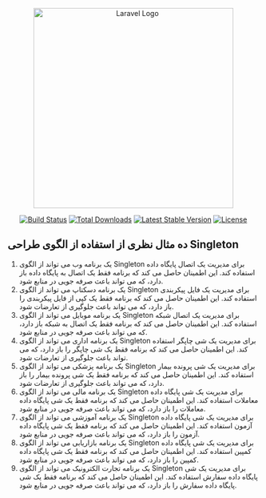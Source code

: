 <p align="center"><a href="https://laravel.com" target="_blank"><img src="https://raw.githubusercontent.com/laravel/art/master/logo-lockup/5%20SVG/2%20CMYK/1%20Full%20Color/laravel-logolockup-cmyk-red.svg" width="400" alt="Laravel Logo"></a></p>

<p align="center">
<a href="https://github.com/laravel/framework/actions"><img src="https://github.com/laravel/framework/workflows/tests/badge.svg" alt="Build Status"></a>
<a href="https://packagist.org/packages/laravel/framework"><img src="https://img.shields.io/packagist/dt/laravel/framework" alt="Total Downloads"></a>
<a href="https://packagist.org/packages/laravel/framework"><img src="https://img.shields.io/packagist/v/laravel/framework" alt="Latest Stable Version"></a>
<a href="https://packagist.org/packages/laravel/framework"><img src="https://img.shields.io/packagist/l/laravel/framework" alt="License"></a>
</p>


## ده مثال نظری از استفاده از الگوی طراحی Singleton

1. یک برنامه وب می تواند از الگوی Singleton برای مدیریت یک اتصال پایگاه داده استفاده کند. این اطمینان حاصل می کند که برنامه فقط یک اتصال به پایگاه داده باز دارد، که می تواند باعث صرفه جویی در منابع شود.
2. یک برنامه دسکتاپ می تواند از الگوی Singleton برای مدیریت یک فایل پیکربندی استفاده کند. این اطمینان حاصل می کند که برنامه فقط یک کپی از فایل پیکربندی را باز دارد، که می تواند باعث جلوگیری از تعارضات شود.
3. یک برنامه موبایل می تواند از الگوی Singleton برای مدیریت یک اتصال شبکه استفاده کند. این اطمینان حاصل می کند که برنامه فقط یک اتصال به شبکه باز دارد، که می تواند باعث صرفه جویی در منابع شود.
4. یک برنامه اداری می تواند از الگوی Singleton برای مدیریت یک شی چاپگر استفاده کند. این اطمینان حاصل می کند که برنامه فقط یک شی چاپگر را باز دارد، که می تواند باعث جلوگیری از تعارضات شود.
5. یک برنامه پزشکی می تواند از الگوی Singleton برای مدیریت یک شی پرونده بیمار استفاده کند. این اطمینان حاصل می کند که برنامه فقط یک شی پرونده بیمار را باز دارد، که می تواند باعث جلوگیری از تعارضات شود.
6. یک برنامه مالی می تواند از الگوی Singleton برای مدیریت یک شی پایگاه داده معاملات استفاده کند. این اطمینان حاصل می کند که برنامه فقط یک شی پایگاه داده معاملات را باز دارد، که می تواند باعث صرفه جویی در منابع شود.
7. یک برنامه آموزشی می تواند از الگوی Singleton برای مدیریت یک شی پایگاه داده آزمون استفاده کند. این اطمینان حاصل می کند که برنامه فقط یک شی پایگاه داده آزمون را باز دارد، که می تواند باعث صرفه جویی در منابع شود.
8. یک برنامه بازاریابی می تواند از الگوی Singleton برای مدیریت یک شی پایگاه داده کمپین استفاده کند. این اطمینان حاصل می کند که برنامه فقط یک شی پایگاه داده کمپین را باز دارد، که می تواند باعث صرفه جویی در منابع شود.
9. یک برنامه تجارت الکترونیک می تواند از الگوی Singleton برای مدیریت یک شی پایگاه داده سفارش استفاده کند. این اطمینان حاصل می کند که برنامه فقط یک شی پایگاه داده سفارش را باز دارد، که می تواند باعث صرفه جویی در منابع شود.
